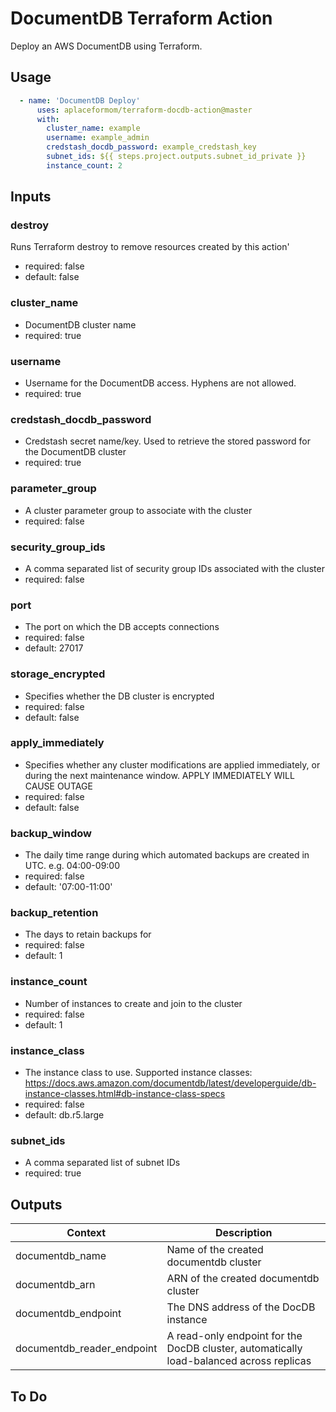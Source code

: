 DocumentDB Terraform Action
============================
Deploy an AWS DocumentDB using Terraform.

Usage
-----

```yaml
  - name: 'DocumentDB Deploy'
      uses: aplaceformom/terraform-docdb-action@master
      with:
        cluster_name: example
        username: example_admin
        credstash_docdb_password: example_credstash_key
        subnet_ids: ${{ steps.project.outputs.subnet_id_private }}
        instance_count: 2
```


Inputs
-----

### destroy
Runs Terraform destroy to remove resources created by this action'
- required: false
- default: false

### cluster_name
- DocumentDB cluster name
- required: true

### username
- Username for the DocumentDB access. Hyphens are not allowed.
- required: true

### credstash_docdb_password
- Credstash secret name/key. Used to retrieve the stored password for the DocumentDB cluster
- required: true

### parameter_group
- A cluster parameter group to associate with the cluster
- required: false

### security_group_ids
- A comma separated list of security group IDs associated with the cluster
- required: false

### port
- The port on which the DB accepts connections
- required: false
- default: 27017

### storage_encrypted
- Specifies whether the DB cluster is encrypted
- required: false
- default: false
### apply_immediately
- Specifies whether any cluster modifications are applied immediately, or during the next maintenance window. APPLY IMMEDIATELY WILL CAUSE OUTAGE
- required: false
- default: false

### backup_window
- The daily time range during which automated backups are created in UTC. e.g. 04:00-09:00
- required: false
- default: '07:00-11:00'

### backup_retention
- The days to retain backups for
- required: false
- default: 1

### instance_count
- Number of instances to create and join to the cluster
- required: false
- default: 1

### instance_class
- The instance class to use. Supported instance classes: https://docs.aws.amazon.com/documentdb/latest/developerguide/db-instance-classes.html#db-instance-class-specs
- required: false
- default: db.r5.large

### subnet_ids
- A comma separated list of subnet IDs
- required: true

Outputs
-------

|         Context            |              Description                |
|----------------------------|-----------------------------------------|
| documentdb_name            | Name of the created documentdb cluster  |
| documentdb_arn             | ARN of the created documentdb cluster   |
| documentdb_endpoint        | The DNS address of the DocDB instance   |
| documentdb_reader_endpoint | A read-only endpoint for the DocDB cluster, automatically load-balanced across replicas |


To Do
-------
